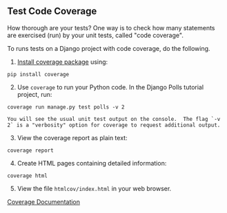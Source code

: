 ## Test Code Coverage

How thorough are your tests?  One way is to check how many
statements are exercised (run) by your unit tests,
called "code coverage".

To runs tests on a Django project with code coverage,
do the following.

1. [Install coverage package](https://coverage.readthedocs.io/en/coverage-4.4.2/install.html) using:
```
pip install coverage
```
2. Use `coverage` to run your Python code.  In the Django Polls tutorial project, run:
```
coverage run manage.py test polls -v 2
```
    You will see the usual unit test output on the console.  The flag `-v 2` is a "verbosity" option for coverage to request additional output.
3. View the coverage report as plain text:
```
coverage report
```
4. Create HTML pages containing detailed information:
```
coverage html
```
5. View the file `htmlcov/index.html` in your web browser.


[Coverage Documentation][coverage-docs]

[coverage-docs]: https://coverage.readthedocs.io/en/v4.5.x/ "coverage.py documentation"

